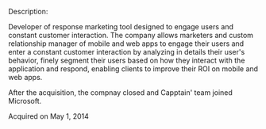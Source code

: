 Description:

Developer of response marketing tool designed to engage users and constant customer interaction. The company allows marketers and custom relationship manager of mobile and web apps to engage their users and enter a constant customer interaction by analyzing in details their user's behavior, finely segment their users based on how they interact with the application and respond, enabling clients to improve their ROI on mobile and web apps.

After the acquisition, the compnay closed and Capptain' team joined Microsoft.

Acquired on May 1, 2014